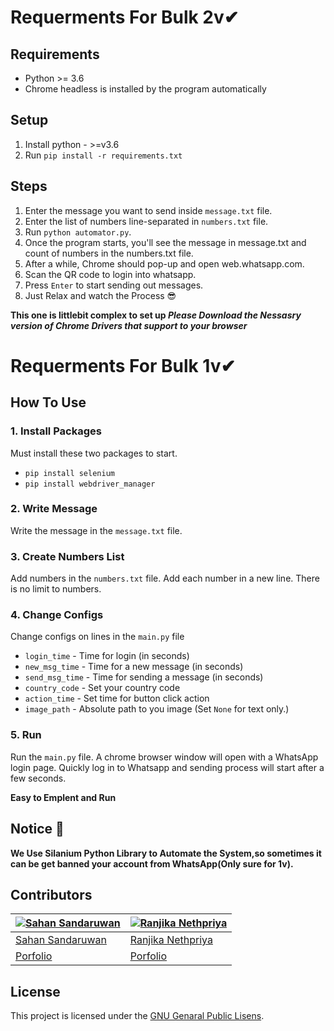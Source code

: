 # Requerments For Bulk 2v✔
## Requirements

*  Python >= 3.6
*  Chrome headless is installed by the program automatically

## Setup

1. Install python - >=v3.6
2. Run `pip install -r requirements.txt`

## Steps

1. Enter the message you want to send inside `message.txt` file.
2. Enter the list of numbers line-separated in `numbers.txt` file.
3. Run `python automator.py`.
4. Once the program starts, you'll see the message in message.txt and count of numbers in the numbers.txt file.
5. After a while, Chrome should pop-up and open web.whatsapp.com.
6. Scan the QR code to login into whatsapp.
7. Press `Enter` to start sending out messages.
8. Just Relax and watch the Process 😎


<p ><b>This one is littlebit complex to set up <i>Please Download the Nessasry version of Chrome Drivers that support to your browser</i></b></p>


# Requerments For Bulk 1v✔

## How To Use

### 1. Install Packages
Must install these two packages to start.
- `pip install selenium`
- `pip install webdriver_manager`

### 2. Write Message
Write the message in the `message.txt` file.

### 3. Create Numbers List
Add numbers in the `numbers.txt` file. Add each number in a new line. There is no limit to numbers.

### 4. Change Configs
Change configs on lines in the `main.py` file
- `login_time` - Time for login (in seconds)
- `new_msg_time` - Time for a new message (in seconds)
- `send_msg_time` - Time for sending a message (in seconds)
- `country_code` - Set your country code
- `action_time` -  Set time for button click action
- `image_path` - Absolute path to you image (Set `None` for text only.)

### 5. Run
Run the `main.py` file.
A chrome browser window will open with a WhatsApp login page. Quickly log in to Whatsapp and sending process will start after a few seconds.

<p><b>Easy to Emplent and Run</b></p>

 
 ## Notice 📢
 <p><b>We Use Silanium Python Library to Automate the System,so sometimes it can be get banned your account from WhatsApp(Only sure for 1v).</b></p>

 
## Contributors

| [![Sahan Sandaruwan](https://github.com/sahansandaruwan.png?size=150)](https://github.com/sahansandaruwan)   |[![Ranjika Nethpriya](https://github.com/ranjika123.png?size=150)](https://github.com/ranjika123)|
| -----------------------------------                                                                           | ----------------------------------- 
| [Sahan Sandaruwan](https://github.com/sahansandaruwan)                                                        | [Ranjika Nethpriya](https://github.com/ranjika123)                                                             
| [Porfolio](https://sahansandaruwan.pages.dev/)                                                                |[Porfolio](https://ranjikanethpriya.netlify.app/) 
 

## License
This project is licensed under the [GNU Genaral Public Lisens](LICENSE).
 

